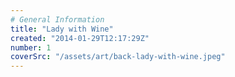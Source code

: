 ```yaml
---
# General Information
title: "Lady with Wine"
created: "2014-01-29T12:17:29Z"
number: 1
coverSrc: "/assets/art/back-lady-with-wine.jpeg"
---
```

